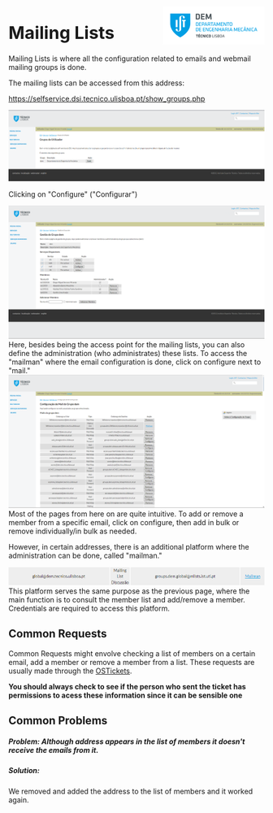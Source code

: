 <div style="display: flex; justify-content: space-between; align-items: center;">
    <h1 style="font-size: 34px;">Mailing Lists</h1>
    <p align="right">
        <img src="../../assets/dem_logo.png" alt="logo" width="200" height="75">
    </p>
</div>
Mailing Lists is where all the configuration related to emails and webmail mailing groups is done.

The mailing lists can be accessed from this address:

https://selfservice.dsi.tecnico.ulisboa.pt/show_groups.php

<img src="../../assets/groups_mail.png">

Clicking on "Configure" ("Configurar")

<img src="../../assets/groups_dem.png">
Here, besides being the access point for the mailing lists, you can also define the administration (who administrates) these lists. To access the "mailman" where the email configuration is done, click on configure next to "mail."

<img src="../../assets/mail_lists.png">
Most of the pages from here on are quite intuitive. To add or remove a member from a specific email, click on configure, then add in bulk or remove individually/in bulk as needed.

However, in certain addresses, there is an additional platform where the administration can be done, called "mailman."

<img src="../../assets/global_dem.png">
This platform serves the same purpose as the previous page, where the main function is to consult the member list and add/remove a member. Credentials are required to access this platform.

## Common Requests

Common Requests might envolve checking a list of members on a certain email, add a member or remove a member from a list.
These requests are usually made through the [OSTickets](../ostickets/README.md).

**You should always check to see if the person who sent the ticket has permissions to acess these information since it can be sensible one**

## Common Problems

##### Problem: Although address appears in the list of members it doesn't receive the emails from it.

##### Solution:

We removed and added the address to the list of members and it worked again.
